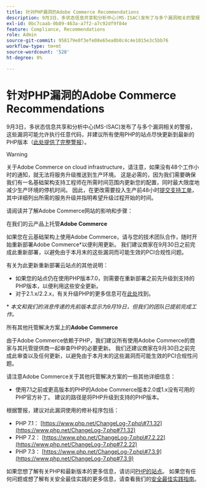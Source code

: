 ```yaml
---
title: 针对PHP漏洞的Adobe Commerce Recommendations
description: 9月3日，多状态信息共享和分析中心(MS-ISAC)发布了与多个漏洞相关的警报，这些漏洞可能允许执行任意代码，并建议所有使用PHP的站点尽快更新到最新的PHP版本（此处提供了完整的警报）(https://www.cisecurity.org/advisory/multiple-vulnerabilities-in-php-could-allow-for-arbitrary-code-execution_2019-087/)。
exl-id: 0bc7caab-0b89-463a-a7f2-a7c92df9f84e
feature: Compliance, Recommendations
role: Admin
source-git-commit: 958179e0f3efe08e65ea8b0c4c4e1015e3c5bb76
workflow-type: tm+mt
source-wordcount: '528'
ht-degree: 0%

---
```


# 针对PHP漏洞的Adobe Commerce Recommendations

9月3日，多状态信息共享和分析中心(MS-ISAC)发布了与多个漏洞相关的警报，这些漏洞可能允许执行任意代码，并建议所有使用PHP的站点尽快更新到最新的PHP版本（[此处提供了完整警报](https://www.cisecurity.org/advisory/multiple-vulnerabilities-in-php-could-allow-for-arbitrary-code-execution_2019-087/)）。

>[!WARNING]
>
>关于Adobe Commerce on cloud infrastructure，请注意，如果没有48个工作小时的通知，就无法将服务升级推送到生产环境。 这是必需的，因为我们需要确保我们有一名基础架构支持工程师在所需时间范围内更新您的配置，同时最大限度地减少生产环境的停机时间。 因此，在更改需要投入生产前48小时[提交支持工单](/help/help-center-guide/help-center/magento-help-center-user-guide.md#submit-ticket)，其中详细列出所需的服务升级并指明希望升级过程开始的时间。

请阅读并了解Adobe Commerce网站的影响和步骤：

在我们的云产品上托管&#x200B;**Adobe Commerce**

如果您在云基础架构上使用Adobe Commerce，请与您的技术团队合作，随时开始重新部署Adobe Commerce\*以便利用更新。 我们建议商家在9月30日之前完成此重新部署，以避免由于本月末的这些漏洞而可能生效的PCI合规性问题。

有关为此更新重新部署云站点的其他说明：

* 如果您的站点仍在使用PHP版本7.0，则需要在重新部署之前先升级到支持的PHP版本，以便利用这些安全更新。
* 对于2.1.x/2.2.x，有关升级PHP的更多信息可在[此处](https://experienceleague.adobe.com/docs/commerce-cloud-service/user-guide/develop/upgrade/commerce-version.html)找到。

\* *本文和我们的消息传递的先前版本显示为9月19日，但我们的团队已提前完成工作。*

所有其他托管解决方案上的&#x200B;**Adobe Commerce**

由于Adobe Commerce依赖于PHP，我们建议所有使用Adobe Commerce的商家与其托管提供商一起审查PHP的必要更新。 我们还建议商家在9月30日之前完成此审查以及任何更新，以避免由于本月末的这些漏洞而可能生效的PCI合规性问题。

请注意Adobe Commerce关于其他托管解决方案的一些其他详细信息：

* 使用7.1之前或更高版本的PHP的Adobe Commerce版本2.0或1.x没有可用的PHP官方补丁。 建议的路径是将PHP升级到支持的PHP版本。

根据警报，建议对此漏洞使用的修补程序包括：

* PHP 7.1： [https://www.php.net/ChangeLog-7.php\#7.1.32](https://www.php.net/ChangeLog-7.php#7.1.32)
* PHP 7.2： [https://www.php.net/ChangeLog-7.php\#7.2.22](https://www.php.net/ChangeLog-7.php#7.2.22)
* PHP 7.3： [https://www.php.net/ChangeLog-7.php\#7.3.9](https://www.php.net/ChangeLog-7.php#7.3.9)

如果您想了解有关PHP和最新版本的更多信息，请访问[PHP的站点](https://www.php.net/)。 如果您有任何问题或想了解有关安全最佳实践的更多信息，请查看我们的[安全最佳实践指南](https://www.adobe.com/content/dam/cc/en/security/pdfs/Adobe-Magento-Commerce-Best-Practices-Guide.pdf)。

